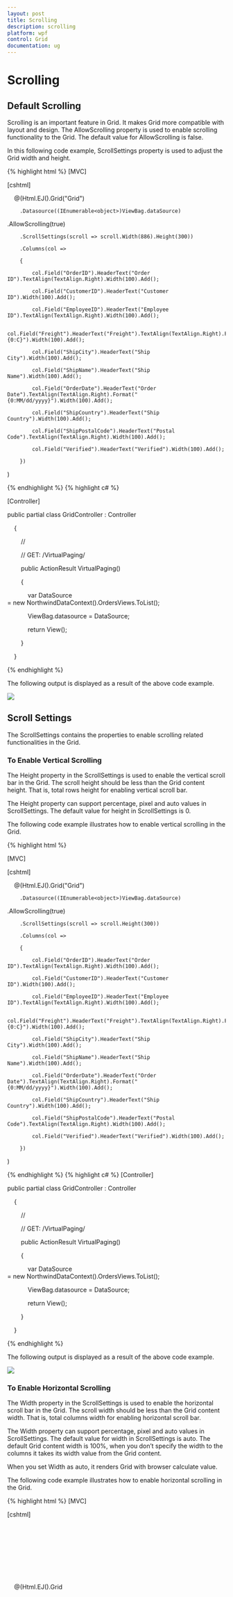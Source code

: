 ```yaml
---
layout: post
title: Scrolling
description: scrolling
platform: wpf
control: Grid
documentation: ug
---
```


# Scrolling

## Default Scrolling

Scrolling is an important feature in Grid. It makes Grid more compatible with layout and design. The AllowScrolling property is used to enable scrolling functionality to the Grid. The default value for AllowScrolling is false.

In this following code example, ScrollSettings property is used to adjust the Grid width and height. 


{% highlight html %}
[MVC]



[cshtml]



    @(Html.EJ().Grid<object>("Grid")

        .Datasource((IEnumerable<object>)ViewBag.dataSource)

.AllowScrolling(true)

        .ScrollSettings(scroll => scroll.Width(886).Height(300))

        .Columns(col =>

        {

            col.Field("OrderID").HeaderText("Order ID").TextAlign(TextAlign.Right).Width(100).Add();

            col.Field("CustomerID").HeaderText("Customer ID").Width(100).Add();

            col.Field("EmployeeID").HeaderText("Employee ID").TextAlign(TextAlign.Right).Width(100).Add();

            col.Field("Freight").HeaderText("Freight").TextAlign(TextAlign.Right).Format("{0:C}").Width(100).Add();

            col.Field("ShipCity").HeaderText("Ship City").Width(100).Add();

            col.Field("ShipName").HeaderText("Ship Name").Width(100).Add();

            col.Field("OrderDate").HeaderText("Order Date").TextAlign(TextAlign.Right).Format("{0:MM/dd/yyyy}").Width(100).Add();

            col.Field("ShipCountry").HeaderText("Ship Country").Width(100).Add();

            col.Field("ShipPostalCode").HeaderText("Postal Code").TextAlign(TextAlign.Right).Width(100).Add();

            col.Field("Verified").HeaderText("Verified").Width(100).Add();

        })

)

{% endhighlight  %}
{% highlight c# %}

[Controller]



public partial class GridController : Controller

    {

        //

        // GET: /VirtualPaging/ 

        public ActionResult VirtualPaging()

        {

            var DataSource = new NorthwindDataContext().OrdersViews.ToList();

            ViewBag.datasource = DataSource;

            return View();

        } 

    }


{% endhighlight  %}


The following output is displayed as a result of the above code example.

![](Scrolling_images/Scrolling_img1.png)



## Scroll Settings

The ScrollSettings contains the properties to enable scrolling related functionalities in the Grid.

### To Enable Vertical Scrolling

The Height property in the ScrollSettings is used to enable the vertical scroll bar in the Grid. The scroll height should be less than the Grid content height. That is, total rows height for enabling vertical scroll bar.

The Height property can support percentage, pixel and auto values in ScrollSettings. The default value for height in ScrollSettings is 0.

The following code example illustrates how to enable vertical scrolling in the Grid. 

{% highlight html %}

[MVC]



[cshtml]



    @(Html.EJ().Grid<object>("Grid")

        .Datasource((IEnumerable<object>)ViewBag.dataSource)

.AllowScrolling(true)

        .ScrollSettings(scroll => scroll.Height(300))

        .Columns(col =>

        {

            col.Field("OrderID").HeaderText("Order ID").TextAlign(TextAlign.Right).Width(100).Add();

            col.Field("CustomerID").HeaderText("Customer ID").Width(100).Add();

            col.Field("EmployeeID").HeaderText("Employee ID").TextAlign(TextAlign.Right).Width(100).Add();

            col.Field("Freight").HeaderText("Freight").TextAlign(TextAlign.Right).Format("{0:C}").Width(100).Add();

            col.Field("ShipCity").HeaderText("Ship City").Width(100).Add();

            col.Field("ShipName").HeaderText("Ship Name").Width(100).Add();

            col.Field("OrderDate").HeaderText("Order Date").TextAlign(TextAlign.Right).Format("{0:MM/dd/yyyy}").Width(100).Add();

            col.Field("ShipCountry").HeaderText("Ship Country").Width(100).Add();

            col.Field("ShipPostalCode").HeaderText("Postal Code").TextAlign(TextAlign.Right).Width(100).Add();

            col.Field("Verified").HeaderText("Verified").Width(100).Add();

        })

)


{% endhighlight  %}
{% highlight c# %}
[Controller]



public partial class GridController : Controller

    {

        //

        // GET: /VirtualPaging/ 

        public ActionResult VirtualPaging()

        {

            var DataSource = new NorthwindDataContext().OrdersViews.ToList();

            ViewBag.datasource = DataSource;

            return View();

        } 

    }

{% endhighlight  %}



The following output is displayed as a result of the above code example.

![](Scrolling_images/Scrolling_img2.png)



### To Enable Horizontal Scrolling

The Width property in the ScrollSettings is used to enable the horizontal scroll bar in the Grid. The scroll width should be less than the Grid content width. That is, total columns width for enabling horizontal scroll bar.

The Width property can support percentage, pixel and auto values in ScrollSettings. The default value for width in ScrollSettings is auto. The default Grid content width is 100%, when you don’t specify the width to the columns it takes its width value from the Grid content.

When you set Width as auto, it renders Grid with browser calculate value.

The following code example illustrates how to enable horizontal scrolling in the Grid. 


{% highlight html %}
[MVC]



[cshtml]



    @(Html.EJ().Grid<object>("Grid")

        .Datasource((IEnumerable<object>)ViewBag.dataSource)

.AllowScrolling(true)

        .ScrollSettings(scroll => scroll.Width(800))

        .Columns(col =>

        {

            col.Field("OrderID").HeaderText("Order ID").TextAlign(TextAlign.Right).Width(100).Add();

            col.Field("CustomerID").HeaderText("Customer ID").Width(100).Add();

            col.Field("EmployeeID").HeaderText("Employee ID").TextAlign(TextAlign.Right).Width(100).Add();

            col.Field("Freight").HeaderText("Freight").TextAlign(TextAlign.Right).Format("{0:C}").Width(100).Add();

            col.Field("ShipCity").HeaderText("Ship City").Width(100).Add();

            col.Field("ShipName").HeaderText("Ship Name").Width(100).Add();

            col.Field("OrderDate").HeaderText("Order Date").TextAlign(TextAlign.Right).Format("{0:MM/dd/yyyy}").Width(100).Add();

            col.Field("ShipCountry").HeaderText("Ship Country").Width(100).Add();

            col.Field("ShipPostalCode").HeaderText("Postal Code").TextAlign(TextAlign.Right).Width(100).Add();

            col.Field("Verified").HeaderText("Verified").Width(100).Add();

        })

)

{% endhighlight %}
{% highlight c# %}
[Controller]



public partial class GridController : Controller

    {

        //

        // GET: /VirtualPaging/ 

        public ActionResult VirtualPaging()

        {

            var DataSource = new NorthwindDataContext().OrdersViews.ToList();

            ViewBag.datasource = DataSource;

            return View();

        } 

    }



{% endhighlight  %}

The following output is displayed as a result of the above code example.

![](Scrolling_images/Scrolling_img3.png)



## Virtual scrolling on demand

Virtual scrolling is powerful technique in Grid. It makes Grid more compatible with layout and its loading record performance is high. The AllowVirtualScrolling property in ScrollSettings is used to enable virtual scroll functionality in the Grid. The default value for AllowVirtualScrolling is false.

Essential JavaScriptGrid supports two mode of virtualization. They are,

* Normal Mode
* Continuous Mode

### Normal Mode


This feature allows you to load the Grid with data while scrolling. The following code example illustrates how to set VirtualScrollMode as Normal.

{% highlight html %}

[MVC]



[cshtml]



@(Html.EJ().Grid<OrdersView>("Grid")

      .Datasource((IEnumerable<object>)ViewBag.datasource)

      .AllowScrolling()      

      .ScrollSettings(scroll => { scroll.AllowVirtualScrolling().Height(0).Width(300).VirtualScrollMode(VirtualScrollMode.Normal); })

      .Columns(col =>

      {

            col.Field("OrderID").HeaderText("Order ID").IsPrimaryKey(true).TextAlign(TextAlign.Right).Add();

            col.Field("CustomerID").HeaderText("Customer ID").Width(100).Add();

            col.Field("EmployeeID").HeaderText("Employee ID").TextAlign(TextAlign.Right).Add();

             col.Field("Freight").HeaderText("Freight").TextAlign(TextAlign.Right).Format("{0:C}")

            .Add();

            col.Field("ShipCity").HeaderText("Ship City").Add();

            col.Field("ShipName").HeaderText("Ship Name").Add();

      })

      )


{% endhighlight  %}
{% highlight c# %}
[Controller]



public partial class GridController : Controller

    {

        //

        // GET: /VirtualPaging/ 

        public ActionResult VirtualPaging()

        {

            var DataSource = new NorthwindDataContext().OrdersViews.ToList();

            ViewBag.datasource = DataSource;

            return View();

        } 

    }




{% endhighlight  %}
The following screenshot displays the Grid while scrolling. The request is sent to the server to fetch data.

![http://help.syncfusion.com/ug/js/ImagesExt/image229_108.png](Scrolling_images/Scrolling_img4.png)



The following screenshot displays the Grid after it is loaded with data.

![http://help.syncfusion.com/ug/js/ImagesExt/image229_109.png](Scrolling_images/Scrolling_img5.png)



### Continuous Mode

You can enable the continuous mode by setting the VirtualScrollMode property as Continuous. In Continuous mode, the data is loaded in Grid when the scrollbar reaches the end. The following code example illustrates how to set the continuous mode in virtualization.


{% highlight html %}
[MVC] 



[cshtml]



@(Html.EJ().Grid<OrdersView>("Grid")

      .Datasource((IEnumerable<object>)ViewBag.datasource)

      .AllowScrolling()      

      .ScrollSettings(scroll => { scroll.AllowVirtualScrolling().Height(0).Width(300).VirtualScrollMode(VirtualScrollMode.Continuous); })

      .Columns(col =>

      {

            col.Field("OrderID").HeaderText("Order ID").IsPrimaryKey(true).TextAlign(TextAlign.Right).Add();

            col.Field("CustomerID").HeaderText("Customer ID").Width(100).Add();

            col.Field("EmployeeID").HeaderText("Employee ID").TextAlign(TextAlign.Right).Add();

             col.Field("Freight").HeaderText("Freight").TextAlign(TextAlign.Right).Format("{0:C}")

            .Add();

            col.Field("ShipCity").HeaderText("Ship City").Add();

            col.Field("ShipName").HeaderText("Ship Name").Add();

      })

      )


{% endhighlight  %}
{% highlight c# %}
[Controller]



public partial class GridController : Controller

    {      

        public ActionResult VirtualPaging()

        {

            var DataSource = new NorthwindDataContext().OrdersViews.ToList();

            ViewBag.datasource = DataSource;

            return View();

        }



    }

{% endhighlight  %}

The following screenshot illustrates the request made to fetch the data after the Grid scrollbar touches the end.

![http://help.syncfusion.com/ug/js/ImagesExt/image229_110.png](Scrolling_images/Scrolling_img6.png)



The following screenshot illustrates the Grid after the data is loaded.

![http://help.syncfusion.com/ug/js/ImagesExt/image229_111.png](Scrolling_images/Scrolling_img7.png)



